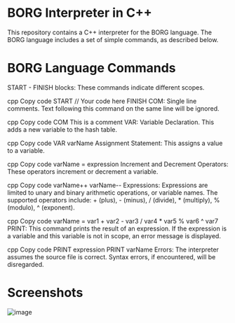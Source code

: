 # BORG Interpreter in C++
This repository contains a C++ interpreter for the BORG language. The BORG language includes a set of simple commands, as described below.

# BORG Language Commands
START - FINISH blocks: These commands indicate different scopes.

cpp
Copy code
START
// Your code here
FINISH
COM: Single line comments. Text following this command on the same line will be ignored.

cpp
Copy code
COM This is a comment
VAR: Variable Declaration. This adds a new variable to the hash table.

cpp
Copy code
VAR varName
Assignment Statement: This assigns a value to a variable.

cpp
Copy code
varName = expression
Increment and Decrement Operators: These operators increment or decrement a variable.

cpp
Copy code
varName++
varName--
Expressions: Expressions are limited to unary and binary arithmetic operations, or variable names. The supported operators include: + (plus), - (minus), / (divide), * (multiply), % (modulo), ^ (exponent).

cpp
Copy code
varName = var1 + var2 - var3 / var4 * var5 % var6 ^ var7
PRINT: This command prints the result of an expression. If the expression is a variable and this variable is not in scope, an error message is displayed.

cpp
Copy code
PRINT expression
PRINT varName
Errors: The interpreter assumes the source file is correct. Syntax errors, if encountered, will be disregarded.

# Screenshots
![image](https://github.com/OppedRawen/BORG/assets/95009568/ff37b25c-4c07-4cec-bf8d-9ee673a90651)
